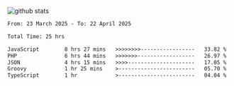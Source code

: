 
![github stats](https://github-readme-stats.vercel.app/api?username=realmahd1&show_icons=true&theme=codeSTACKr&hide_rank=true&count_private=true)

<!--START_SECTION:waka-->

```txt
From: 23 March 2025 - To: 22 April 2025

Total Time: 25 hrs

JavaScript        8 hrs 27 mins   >>>>>>>>-----------------   33.82 %
PHP               6 hrs 44 mins   >>>>>>>------------------   26.97 %
JSON              4 hrs 15 mins   >>>>---------------------   17.05 %
Groovy            1 hr 25 mins    >------------------------   05.70 %
TypeScript        1 hr            >------------------------   04.04 %
```

<!--END_SECTION:waka-->
